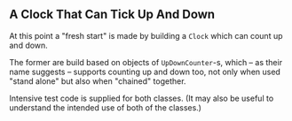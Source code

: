 A Clock That Can Tick Up And Down
---------------------------------

At this point a "fresh start" is made by building a `Clock` which
can count up and down.

The former are build based on objects of `UpDownCounter`-s, which
– as their name suggests – supports counting up and down too, not
only when used "stand alone" but also when "chained" together.

Intensive test code is supplied for both classes. (It may also
be useful to understand the intended use of both of the classes.)
